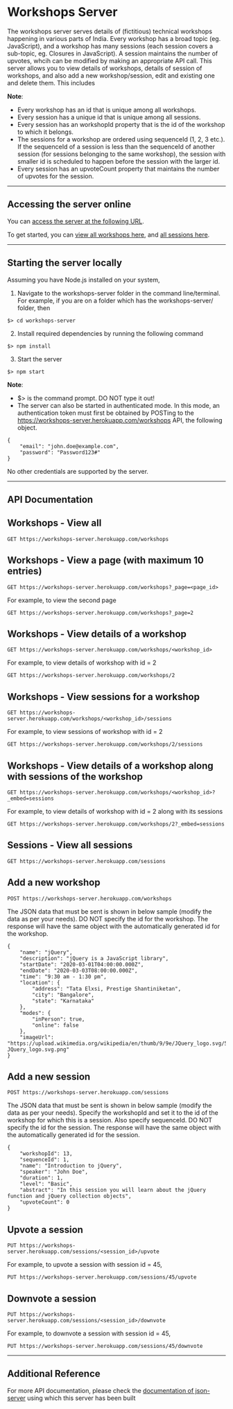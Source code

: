 # Workshops Server

The workshops server serves details of (fictitious) technical workshops happening in various parts of India. Every workshop has a broad topic (eg. JavaScript), and a workshop has many sessions (each session covers a sub-topic, eg. Closures in JavaScript). A session maintains the number of upvotes, whcih can be modified by making an appropriate API call. This server allows you to view details of workshops, details of session of workshops, and also add a new workshop/session, edit and existing one and delete them. This includes 

__Note__:
* Every workshop has an id that is unique among all workshops.
* Every session has a unique id that is unique among all sessions.
* Every session has an workshopId property that is the id of the workshop to which it belongs.
* The sessions for a workshop are ordered using sequenceId (1, 2, 3 etc.). If the sequenceId of a session is less than the sequenceId of another session (for sessions belonging to the same workshop), the session with smaller id is scheduled to happen before the session with the larger id.
* Every session has an upvoteCount property that maintains the number of upvotes for the session.  
  

---

## Accessing the server online
You can [access the server at the following URL](https://workshops-server.herokuapp.com).  

To get started, you can [view all workshops here](https://workshops-server.herokuapp.com/workshops), and [all sessions here](https://workshops-server.herokuapp.com/sessions).

---

## Starting the server locally
Assuming you have Node.js installed on your system,
1. Navigate to the workshops-server folder in the command line/terminal. For example, if you are on a folder which has the workshops-server/ folder, then
```
$> cd workshops-server
```
2. Install required dependencies by running the following command
```
$> npm install
```
3. Start the server
```
$> npm start
```
__Note__:
* $> is the command prompt. DO NOT type it out!
* The server can also be started in authenticated mode. In this mode, an authentication token must first be obtained by POSTing to the https://workshops-server.herokuapp.com/workshops API, the following object.
```
{
    "email": "john.doe@example.com",
    "password": "Password123#"
}
```
No other credentials are supported by the server.  

  
---

## API Documentation

## Workshops - View all
```
GET https://workshops-server.herokuapp.com/workshops
```

## Workshops - View a page (with maximum 10 entries)
```
GET https://workshops-server.herokuapp.com/workshops?_page=<page_id>
```
For example, to view the second page
```
GET https://workshops-server.herokuapp.com/workshops?_page=2
```

## Workshops - View details of a workshop
```
GET https://workshops-server.herokuapp.com/workshops/<workshop_id>
```
For example, to view details of workshop with id = 2
```
GET https://workshops-server.herokuapp.com/workshops/2
```

## Workshops - View sessions for a workshop
```
GET https://workshops-server.herokuapp.com/workshops/<workshop_id>/sessions
```
For example, to view sessions of workshop with id = 2
```
GET https://workshops-server.herokuapp.com/workshops/2/sessions
```

## Workshops - View details of a workshop along with sessions of the workshop
```
GET https://workshops-server.herokuapp.com/workshops/<workshop_id>?_embed=sessions
```
For example, to view details of workshop with id = 2 along with its sessions
```
GET https://workshops-server.herokuapp.com/workshops/2?_embed=sessions
```

## Sessions - View all sessions
```
GET https://workshops-server.herokuapp.com/sessions
```

## Add a new workshop
```
POST https://workshops-server.herokuapp.com/workshops
```
The JSON data that must be sent is shown in below sample (modify the data as per your needs). DO NOT specify the id for the workshop. The response will have the same object with the automatically generated id for the workshop.
```
{
    "name": "jQuery",
    "description": "jQuery is a JavaScript library",
    "startDate": "2020-03-01T04:00:00.000Z",
    "endDate": "2020-03-03T08:00:00.000Z",
    "time": "9:30 am - 1:30 pm",
    "location": {
        "address": "Tata Elxsi, Prestige Shantiniketan",
        "city": "Bangalore",
        "state": "Karnataka"
    },
    "modes": {
        "inPerson": true,
        "online": false
    },
    "imageUrl": "https://upload.wikimedia.org/wikipedia/en/thumb/9/9e/JQuery_logo.svg/524px-JQuery_logo.svg.png"
}
```

## Add a new session
```
POST https://workshops-server.herokuapp.com/sessions
```
The JSON data that must be sent is shown in below sample (modify the data as per your needs). Specify the workshopId and set it to the id of the workshop for which this is a session. Also specify sequenceId. DO NOT specify the id for the session. The response will have the same object with the automatically generated id for the session.
```
{
    "workshopId": 13,
    "sequenceId": 1,
    "name": "Introduction to jQuery",
    "speaker": "John Doe",
    "duration": 1,
    "level": "Basic",
    "abstract": "In this session you will learn about the jQuery function and jQuery collection objects",
    "upvoteCount": 0
}
```

## Upvote a session
```
PUT https://workshops-server.herokuapp.com/sessions/<session_id>/upvote
```
For example, to upvote a session with session id = 45,
```
PUT https://workshops-server.herokuapp.com/sessions/45/upvote
```

## Downvote a session
```
PUT https://workshops-server.herokuapp.com/sessions/<session_id>/downvote
```
For example, to downvote a session with session id = 45,
```
PUT https://workshops-server.herokuapp.com/sessions/45/downvote
```

---

## Additional Reference
For more API documentation, please check the [documentation of json-server](https://github.com/typicode/json-server) using which this server has been built